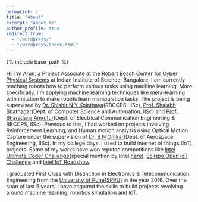 ```yaml
---
permalink: /
title: "About"
excerpt: "About me"
author_profile: true
redirect_from: 
  - "/wordpress/"
  - "/wordpress/index.html"
---
```


{% include base_path %}


Hi! I’m Arun, a Project Associate at the [Robert Bosch Center for Cyber Physical Systems](http://rbccps.org) at Indian Institute of Science, Bangalore. I am currently teaching robots how to perform various tasks using machine learning. More specifically, I'm applying machine learning techniques like meta-learning with imitation to make robots learn manipulation tasks. The project is being supervised by [Dr. Shishir N Y Kolathaya](https://shishirny.github.io/)(RBCCPS, IISc), [Prof. Shalabh Bhatnagar](https://drona.csa.iisc.ac.in/~shalabh/)(Dept. of Computer Science and Automation, IISc) and [Prof. Bharadwaj Amrutur](http://www.cense.iisc.ac.in/bharadwaj-amrutur)(Dept. of Electrical Communication Engineering & RBCCPS, IISc). Previous to this, I had worked on projects involving Reinforcement Learning, and Human motion analysis using Optical Motion Capture under the supervision of [Dr. S N Omkar](http://www.aero.iisc.ernet.in/people/s-n-omkar/)(Dept. of Aerospace Engineering, IISc). In my college days, I used to build internet of things (IoT) projects. Some of my works have won reputed competitions like [Intel Ultimate Coder Challenge](https://www.youtube.com/watch?v=yKi9sdrSmiA)(special mention by Intel [here](https://www.youtube.com/watch?v=jJBsjNRlVZI)), [Eclispe Open IoT Challenge](https://www.eclipse.org/org/press-release/20160310_iotchallenge_winners2016.php) and [Intel IoT Roadshow](https://drive.google.com/file/d/0ByuvNaTkATl-MUlRWnh4Nl9uaVE/view?usp=sharing). 


I graduated First Class with Distinction in Electronics & Telecommunication Engineering from the [University of Pune(SPPU)](http://www.unipune.ac.in/) in the year 2016. Over the span of last 5 years, I have acquired the skills to build projects revolving around machine learning, robotics simulation and IoT.
